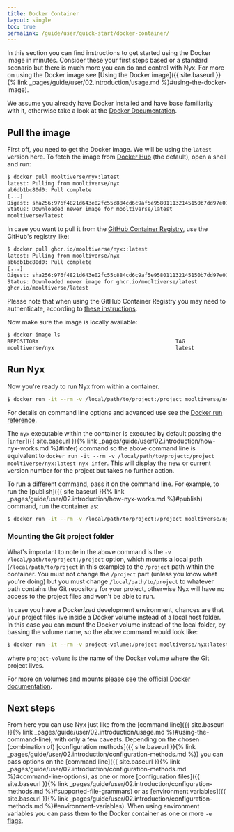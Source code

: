 ```yaml
---
title: Docker Container
layout: single
toc: true
permalink: /guide/user/quick-start/docker-container/
---
```


In this section you can find instructions to get started using the Docker image in minutes. Consider these your first steps based or a standard scenario but there is much more you can do and control with Nyx. For more on using the Docker image see [Using the Docker image]({{ site.baseurl }}{% link _pages/guide/user/02.introduction/usage.md %}#using-the-docker-image).

We assume you already have Docker installed and have base familiarity with it, otherwise take a look at the [Docker Documentation](https://docs.docker.com/).

## Pull the image

First off, you need to get the Docker image. We will be using the `latest` version here. To fetch the image from [Docker Hub](https://hub.docker.com/repository/docker/mooltiverse/nyx) (the default), open a shell and run:

```bash
$ docker pull mooltiverse/nyx:latest
latest: Pulling from mooltiverse/nyx
ab6db1bc80d0: Pull complete
[...]
Digest: sha256:976f4821d643e02fc55c884cd6c9af5e958011132145150b7dd97e01d71ba055
Status: Downloaded newer image for mooltiverse/latest
mooltiverse/latest
```

In case you want to pull it from the [GitHub Container Registry](https://github.com/mooltiverse/nyx/pkgs/container/nyx), use the GitHub's registry like:

```bash
$ docker pull ghcr.io/mooltiverse/nyx::latest
latest: Pulling from mooltiverse/nyx
ab6db1bc80d0: Pull complete
[...]
Digest: sha256:976f4821d643e02fc55c884cd6c9af5e958011132145150b7dd97e01d71ba055
Status: Downloaded newer image for ghcr.io/mooltiverse/latest
ghcr.io/mooltiverse/latest
```

Please note that when using the GitHub Container Registry you may need to authenticate, according to [these instructions](https://docs.github.com/en/packages/working-with-a-github-packages-registry/working-with-the-container-registry).

Now make sure the image is locally available:

```bash
$ docker image ls
REPOSITORY                                            TAG                 IMAGE ID       CREATED        SIZE
mooltiverse/nyx                                       latest              a14cbc284e81   2 days ago     7.35MB
```

## Run Nyx

Now you're ready to run Nyx from within a container.

```bash
$ docker run -it --rm -v /local/path/to/project:/project mooltiverse/nyx:latest
```

For details on command line options and advanced use see the [Docker run reference](https://docs.docker.com/engine/reference/run/).

The `nyx` executable within the container is executed by default passing the [`infer`]({{ site.baseurl }}{% link _pages/guide/user/02.introduction/how-nyx-works.md %}#infer) command so the above command line is equivalent to `docker run -it --rm -v /local/path/to/project:/project mooltiverse/nyx:latest nyx infer`. This will display the new or current version number for the project but takes no further action.

To run a different command, pass it on the command line. For example, to run the [publish]({{ site.baseurl }}{% link _pages/guide/user/02.introduction/how-nyx-works.md %}#publish) command, run the container as:

```bash
$ docker run -it --rm -v /local/path/to/project:/project mooltiverse/nyx:latest nyx publish
```

### Mounting the Git project folder

What's important to note in the above command is the `-v /local/path/to/project:/project` option, which mounts a local path (`/local/path/to/project` in this example) to the `/project` path within the container. You must not change the `/project` part (unless you know what you're doing) but you must change `/local/path/to/project` to whatever path contains the Git repository for your project, otherwise Nyx will have no access to the project files and won't be able to run.

In case you have a *Dockerized* development environment, chances are that your project files live inside a Docker volume instead of a local host folder. In this case you can mount the Docker volume instead of the local folder, by bassing the volume name, so the above command would look like:

```bash
$ docker run -it --rm -v project-volume:/project mooltiverse/nyx:latest [...]
```

where `project-volume` is the name of the Docker volume where the Git project lives.

For more on volumes and mounts please see [the official Docker documentation](https://docs.docker.com/storage/volumes/).

## Next steps

From here you can use Nyx just like from the [command line]({{ site.baseurl }}{% link _pages/guide/user/02.introduction/usage.md %}#using-the-command-line), with only a few caveats. Depending on the chosen (combination of) [configuration methods]({{ site.baseurl }}{% link _pages/guide/user/02.introduction/configuration-methods.md %}) you can pass options on the [command line]({{ site.baseurl }}{% link _pages/guide/user/02.introduction/configuration-methods.md %}#command-line-options), as one or more [configuration files]({{ site.baseurl }}{% link _pages/guide/user/02.introduction/configuration-methods.md %}#supported-file-grammars) or as [environment variables]({{ site.baseurl }}{% link _pages/guide/user/02.introduction/configuration-methods.md %}#environment-variables). When using environment variables you can pass them to the Docker container as one or more `-e` [flags](https://docs.docker.com/engine/reference/run/#env-environment-variables).